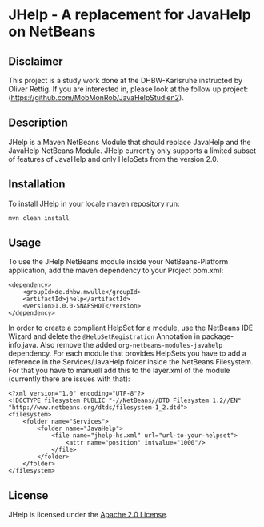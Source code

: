 # JHelp - A replacement for JavaHelp on NetBeans

## Disclaimer

This project is a study work done at the DHBW-Karlsruhe instructed by Oliver Rettig. If you are interested in, please look at the follow up project: (https://github.com/MobMonRob/JavaHelpStudien2).

## Description

JHelp is a Maven NetBeans Module that should replace JavaHelp and the JavaHelp NetBeans Module.
JHelp currently only supports a limited subset of features of JavaHelp and only HelpSets from the version 2.0.

## Installation

To install JHelp in your locale maven repository run:

```
mvn clean install
```

## Usage

To use the JHelp NetBeans module inside your NetBeans-Platform application, add the
maven dependency to your Project pom.xml:

```
<dependency>
    <groupId>de.dhbw.mwulle</groupId>
    <artifactId>jhelp</artifactId>
    <version>1.0.0-SNAPSHOT</version>
</dependency>
```

In order to create a compliant HelpSet for a module, use the NetBeans IDE Wizard and delete the ``@HelpSetRegistration``
Annotation in package-info.java.
Also remove the added ``org-netbeans-modules-javahelp`` dependency.
For each module that provides HelpSets you have to add a reference in the Services/JavaHelp 
folder inside the NetBeans Filesystem.
For that you have to manuell add this to the layer.xml of the module (currently there are issues with that):

```
<?xml version="1.0" encoding="UTF-8"?>
<!DOCTYPE filesystem PUBLIC "-//NetBeans//DTD Filesystem 1.2//EN" "http://www.netbeans.org/dtds/filesystem-1_2.dtd">
<filesystem>
    <folder name="Services">
        <folder name="JavaHelp">
            <file name="jhelp-hs.xml" url="url-to-your-helpset">
                <attr name="position" intvalue="1000"/>
            </file>
        </folder>
    </folder>
</filesystem>
```


## License

JHelp is licensed under the [Apache 2.0 License](LICENSE).
